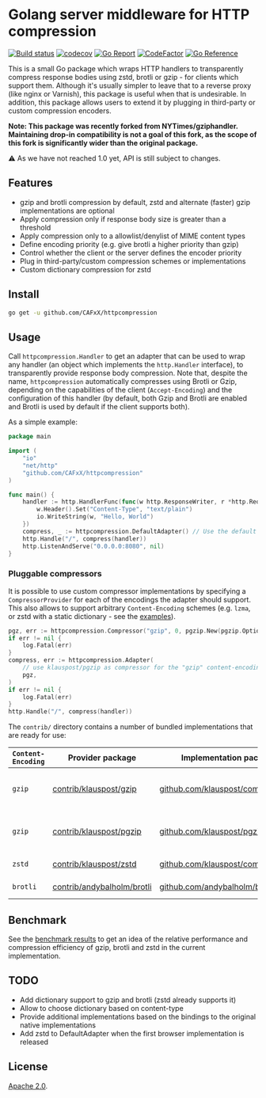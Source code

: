 Golang server middleware for HTTP compression
=============================================

[![Build status](https://github.com/CAFxX/httpcompression/workflows/Build/badge.svg)](https://github.com/CAFxX/httpcompression/actions)
[![codecov](https://codecov.io/gh/CAFxX/httpcompression/branch/master/graph/badge.svg)](https://codecov.io/gh/CAFxX/httpcompression)
[![Go Report](https://goreportcard.com/badge/github.com/CAFxX/httpcompression)](https://goreportcard.com/report/github.com/CAFxX/httpcompression)
[![CodeFactor](https://www.codefactor.io/repository/github/cafxx/httpcompression/badge)](https://www.codefactor.io/repository/github/cafxx/httpcompression)
[![Go Reference](https://pkg.go.dev/badge/github.com/CAFxX/httpcompression.svg)](https://pkg.go.dev/github.com/CAFxX/httpcompression) 

This is a small Go package which wraps HTTP handlers to transparently compress
response bodies using zstd, brotli or gzip - for clients which support them. Although 
it's usually simpler to leave that to a reverse proxy (like nginx or Varnish),
this package is useful when that is undesirable. In addition, this package allows
users to extend it by plugging in third-party or custom compression encoders.

**Note: This package was recently forked from NYTimes/gziphandler.
Maintaining drop-in compatibility is not a goal of this fork, as the scope of this fork
is significantly wider than the original package.**

:warning: As we have not reached 1.0 yet, API is still subject to changes.

## Features

- gzip and brotli compression by default, zstd and alternate (faster) gzip implementations are optional
- Apply compression only if response body size is greater than a threshold
- Apply compression only to a allowlist/denylist of MIME content types
- Define encoding priority (e.g. give brotli a higher priority than gzip)
- Control whether the client or the server defines the encoder priority
- Plug in third-party/custom compression schemes or implementations
- Custom dictionary compression for zstd

## Install
```bash
go get -u github.com/CAFxX/httpcompression
```

## Usage

Call `httpcompression.Handler` to get an adapter that can be used to wrap
any handler (an object which implements the `http.Handler` interface),
to transparently provide response body compression. 
Note that, despite the name, `httpcompression` automatically compresses using 
Brotli or Gzip, depending on the capabilities of the client (`Accept-Encoding`)
and the configuration of this handler (by default, both Gzip and Brotli are 
enabled and Brotli is used by default if the client supports both).

As a simple example:

```go
package main

import (
	"io"
	"net/http"
	"github.com/CAFxX/httpcompression"
)

func main() {
	handler := http.HandlerFunc(func(w http.ResponseWriter, r *http.Request) {
		w.Header().Set("Content-Type", "text/plain")
		io.WriteString(w, "Hello, World")
	})
	compress, _ := httpcompression.DefaultAdapter() // Use the default configuration
	http.Handle("/", compress(handler))
	http.ListenAndServe("0.0.0.0:8080", nil)
}
```

### Pluggable compressors

It is possible to use custom compressor implementations by specifying a `CompressorProvider`
for each of the encodings the adapter should support. This also allows to support arbitrary
`Content-Encoding` schemes (e.g. `lzma`, or zstd with a static dictionary - see the
[examples](example_test.go)).

```go
pgz, err := httpcompression.Compressor("gzip", 0, pgzip.New(pgzip.Options{Level: 6}))
if err != nil {
	log.Fatal(err)
}
compress, err := httpcompression.Adapter(
	// use klauspost/pgzip as compressor for the "gzip" content-encoding, with priority 0
	pgz,
)
if err != nil {
	log.Fatal(err)
}
http.Handle("/", compress(handler))
```

The `contrib/` directory contains a number of bundled implementations that are ready for use:

| `Content-Encoding` | Provider package                                                                                             | Implementation package                                                      | Notes                                        |
| ------------------ | ------------------------------------------------------------------------------------------------------------ | --------------------------------------------------------------------------- | -------------------------------------------- |
| `gzip`             | [contrib/klauspost/gzip](https://pkg.go.dev/github.com/CAFxX/httpcompression/contrib/klauspost/gzip)         | [github.com/klauspost/compress/gzip](https://github.com/klauspost/compress) | Go implementation, faster than compress/gzip |
| `gzip`             | [contrib/klauspost/pgzip](https://pkg.go.dev/github.com/CAFxX/httpcompression/contrib/klauspost/pgzip)       | [github.com/klauspost/pgzip](https://github.com/klauspost/pgzip)            | Go implementation, parallel compression      |
| `zstd`             | [contrib/klauspost/zstd](https://pkg.go.dev/github.com/CAFxX/httpcompression/contrib/klauspost/zstd)         | [github.com/klauspost/compress/zstd](https://github.com/klauspost/compress) | Go implementation                            |
| `brotli`           | [contrib/andybalholm/brotli](https://pkg.go.dev/github.com/CAFxX/httpcompression/contrib/andybalholm/brotli) | [github.com/andybalholm/brotli](https://github.com/andybalholm/brotli)      | Go implementation                            |

## Benchmark

See the [benchmark results](results.md) to get an idea of the relative performance and
compression efficiency of gzip, brotli and zstd in the current implementation.

## TODO

- Add dictionary support to gzip and brotli (zstd already supports it)
- Allow to choose dictionary based on content-type
- Provide additional implementations based on the bindings to the original native implementations
- Add zstd to DefaultAdapter when the first browser implementation is released

## License

[Apache 2.0][license].




[docs]:     https://godoc.org/github.com/CAFxX/httpcompression
[license]:  https://github.com/CAFxX/httpcompression/blob/master/LICENSE
